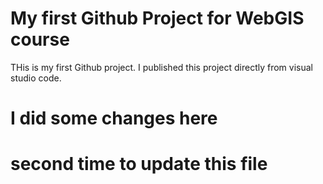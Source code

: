 # My first Github Project for WebGIS course
THis is my first Github project. I published this project directly from visual studio code. 

# I did some changes here

# second time to update this file